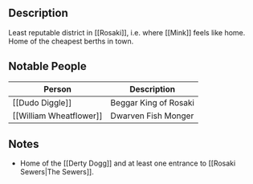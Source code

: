 ## Description
Least reputable district in [[Rosaki]], i.e. where [[Mink]] feels like home. Home of the cheapest berths in town.

## Notable People
| Person                  | Description           |
| ----------------------- | --------------------- |
| [[Dudo Diggle]]         | Beggar King of Rosaki |
| [[William Wheatflower]] | Dwarven Fish Monger   |

## Notes
* Home of the [[Derty Dogg]] and at least one entrance to [[Rosaki Sewers|The Sewers]].